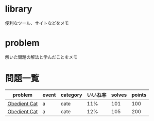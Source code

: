 # library

便利なツール、サイトなどをメモ

# problem

解いた問題の解法と学んだことをメモ

# 問題一覧

| problem                                                         | event | category | いいね率 | solves | points |
| --------------------------------------------------------------- | ----- | -------- | -------- | ------ | ------ |
| [Obedient Cat](https://play.picoctf.org/practice/challenge/147) | a     | cate     | 11%      | 101    | 100    |
| [Obedient Cat](https://play.picoctf.org/practice/challenge/147) | a     | cate     | 12%      | 105    | 200    |
